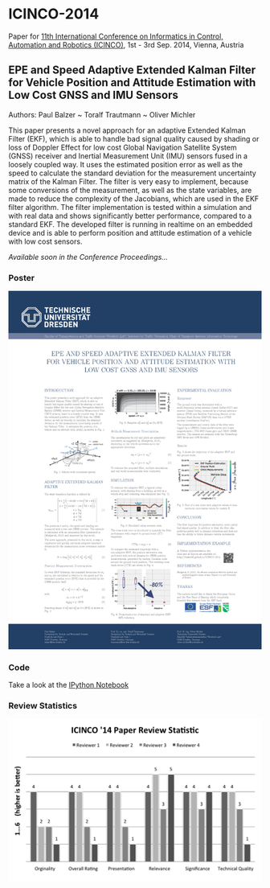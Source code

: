 ICINCO-2014
===========

Paper for [11th International Conference on Informatics in Control, Automation and Robotics (ICINCO)](http://icinco.org/), 1st - 3rd Sep. 2014, Vienna, Austria

## EPE and Speed Adaptive Extended Kalman Filter for Vehicle Position and Attitude Estimation with Low Cost GNSS and IMU Sensors

Authors: Paul Balzer ~ Toralf Trautmann ~ Oliver Michler


This paper presents a novel approach for an adaptive Extended Kalman Filter (EKF), which is able to handle bad signal quality caused by shading or loss of Doppler Effect for low cost Global Navigation Satellite System (GNSS) receiver and Inertial Measurement Unit (IMU) sensors fused in a loosely coupled way. It uses the estimated position error as well as the speed to calculate the standard deviation for the measurement uncertainty matrix of the Kalman Filter. The filter is very easy to implement, because some conversions of the measurement, as well as the state variables, are made to reduce the complexity of the Jacobians, which are used in the EKF filter algorithm. The filter implementation is tested within a simulation and with real data and shows significantly better performance, compared to a standard EKF. The developed filter is running in realtime on an embedded device and is able to perform position and attitude estimation of a vehicle with low cost sensors.

*Available soon in the Conference Proceedings...*

### Poster

![Poster](poster-epe-speed.png)

### Code

Take a look at the [IPython Notebook](http://nbviewer.ipython.org/github/balzer82/ICINCO-2014/blob/master/Extended-Kalman-Filter-CTRV-Attitude.ipynb)


### Review Statistics

![Review Statistic](Paper-Review-Statistik.png)
